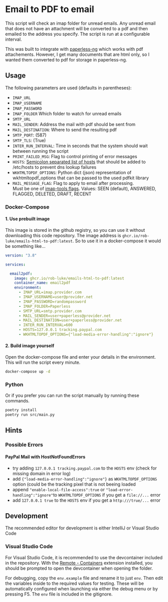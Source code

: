 # Email to PDF to email

This script will check an imap folder for unread emails.
Any unread email that does not have an attachment will be converted to a pdf
and then emailed to the address you specify.
The script is run at a configurable interval.

This was built to integrate with [paperless-ng](https://github.com/jonaswinkler/paperless-ng) 
which works with pdf attachements.
However, I get many documents that are html only, so I wanted them converted
to pdf for storage in paperless-ng.


## Usage

The following parameters are used (defaults in parentheses):

* `IMAP_URL` 
* `IMAP_USERNAME`
* `IMAP_PASSWORD`
* `IMAP_FOLDER` Which folder to watch for unread emails
* `SMTP_URL`
* `MAIL_SENDER`: Address the mail with pdf should be sent from
* `MAIL_DESTINATION`: Where to send the resulting pdf
* `SMTP_PORT`: (587)
* `SMTP_TLS`: (True)
* `INTER_RUN_INTERVAL`: Time in seconds that the system should wait between running the script
* `PRINT_FAILED_MSG`: Flag to control printing of error messages
* `HOSTS`: [Semicolon separated list of hosts](https://github.com/rob-luke/emails-html-to-pdf/pull/12) that should be added to /etc/hosts to prevent dns lookup failures 
* `WKHTMLTOPDF_OPTIONS`: Python dict (json) representation of wkhtmltopdf_options that can be passed to the used pdfkit library
* `MAIL_MESSAGE_FLAG`: Flag to apply to email after processing.  
    Must be one of [imap-tools flags](https://github.com/ikvk/imap_tools/blob/7f8fd5e4f3976bbd2efa507843c577affa61d996/imap_tools/consts.py#L10). Values: SEEN (default), ANSWERED, FLAGGED, DELETED, DRAFT, RECENT

### Docker-Compose

#### 1. Use prebuilt image

This image is stored in the github registry, so you can use it without downloading this code repository.
The image address is `ghcr.io/rob-luke/emails-html-to-pdf:latest`.
So to use it in a docker-compose it would be something like...

```yaml
version: "3.8"

services:

  email2pdf:
    image: ghcr.io/rob-luke/emails-html-to-pdf:latest
    container_name: email2pdf
    environment:
      - IMAP_URL=imap.provider.com
      - IMAP_USERNAME=user@provider.net
      - IMAP_PASSWORD=randompassword
      - IMAP_FOLDER=Paperless
      - SMTP_URL=smtp.provider.com
      - MAIL_SENDER=user+paperless@provider.net
      - MAIL_DESTINATION=user+paperless@provider.net
      - INTER_RUN_INTERVAL=600
      - HOSTS=127.0.0.1 tracking.paypal.com
      - WKHTMLTOPDF_OPTIONS={"load-media-error-handling":"ignore"}
```


#### 2. Build image yourself

Open the docker-compose file and enter your details in the environment.
This will run the script every minute.

```bash
docker-compose up -d
```

### Python

Or if you prefer you can run the script manually by running these commands.

```bash
poetry install
poetry run src/main.py
```

## Hints

### Possible Errors

#### PayPal Mail with HostNotFoundErrors
* try adding `127.0.0.1 tracking.paypal.com` to the `HOSTS` env (check for missing domain in error log)
* add `{"load-media-error-handling":"ignore"}` as `WKHTMLTOPDF_OPTIONS` option (could be the tracking pixel that is not beeing loaded
* append `"enable-local-file-access":true` or `"load-error-handling":"ignore"`to `WKHTMLTOPDF_OPTIONS` if you get a `file://...` error
* add `127.0.0.1 true` to the `HOSTS` env if you get a `http:///true/...` error

## Development

The recommended editor for development is either IntelliJ or Visual Studio Code

### Visual Studio Code

For Visual Studio Code, it is recommended to use the devcontainer included in the repository. With the
[Remote - Containers](https://marketplace.visualstudio.com/items?itemName=ms-vscode-remote.remote-containers)
extension installed, you should be prompted to open the devcontainer when opening the folder.

For debugging, copy the `env.example` file and rename it to just `env`. Then edit the variables inside
to the required values for testing. These will be automatically configured when launching via either the
debug menu or by pressing F5. The `env` file is included in the gitignore.